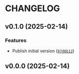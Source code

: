 # CHANGELOG


## v0.1.0 (2025-02-14)

### Features

- Publish initial version
  ([`97d6b12`](https://github.com/Kitware/trame-alerts/commit/97d6b12133ed97e7550603aa9dc7f984fe1a2237))


## v0.0.0 (2025-02-14)
